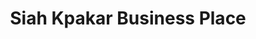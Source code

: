 ---
title: "Siah Kpakar Business Place"
url: /foya-city/siah-kpakar-business-place/
shop: Kosmetik
---
